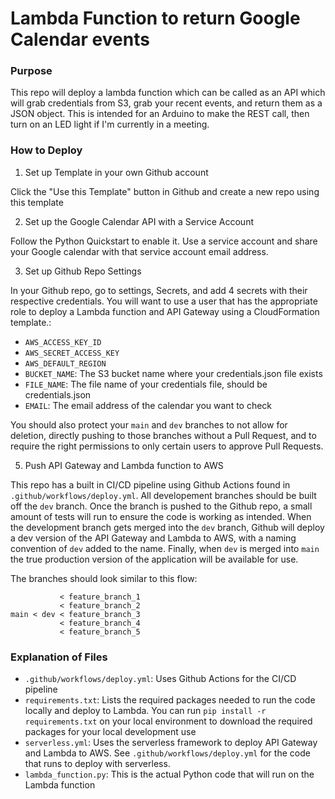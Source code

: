 # Lambda Function to return Google Calendar events

### Purpose

This repo will deploy a lambda function which can be called as an API which will grab credentials from S3, grab your recent events, and return them as a JSON object. This is intended for an Arduino to make the REST call, then turn on an LED light if I'm currently in a meeting.

### How to Deploy

1. Set up Template in your own Github account

Click the "Use this Template" button in Github and create a new repo using this template

2. Set up the Google Calendar API with a Service Account

Follow the Python Quickstart to enable it. Use a service account and share your Google calendar with that service account email address.

3. Set up Github Repo Settings

In your Github repo, go to settings, Secrets, and add 4 secrets with their respective credentials. You will want to use a user that has the appropriate role to deploy a Lambda function and API Gateway using a CloudFormation template.:

* `AWS_ACCESS_KEY_ID`
* `AWS_SECRET_ACCESS_KEY`
* `AWS_DEFAULT_REGION`
* `BUCKET_NAME`: The S3 bucket name where your credentials.json file exists
* `FILE_NAME`: The file name of your credentials file, should be credentials.json
* `EMAIL`: The email address of the calendar you want to check

You should also protect your `main` and `dev` branches to not allow for deletion, directly pushing to those branches without a Pull Request, and to require the right permissions to only certain users to approve Pull Requests.

5. Push API Gateway and Lambda function to AWS

This repo has a built in CI/CD pipeline using Github Actions found in `.github/workflows/deploy.yml`. All developement branches should be built off the `dev` branch. Once the branch is pushed to the Github repo, a small amount of tests will run to ensure the code is working as intended. When the development branch gets merged into the `dev` branch, Github will deploy a dev version of the API Gateway and Lambda to AWS, with a naming convention of `dev` added to the name. Finally, when `dev` is merged into `main` the true production version of the application will be available for use.

The branches should look similar to this flow:

```
           < feature_branch_1
           < feature_branch_2
main < dev < feature_branch_3
           < feature_branch_4
           < feature_branch_5
```

### Explanation of Files
* `.github/workflows/deploy.yml`: Uses Github Actions for the CI/CD pipeline
* `requirements.txt`: Lists the required packages needed to run the code locally and deploy to Lambda. You can run `pip install -r requirements.txt` on your local environment to download the required packages for your local development use
* `serverless.yml`: Uses the serverless framework to deploy API Gateway and Lambda to AWS. See `.github/workflows/deploy.yml` for the code that runs to deploy with serverless.
* `lambda_function.py`: This is the actual Python code that will run on the Lambda function


